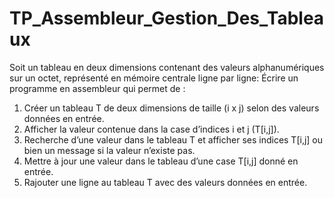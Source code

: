 # TP_Assembleur_Gestion_Des_Tableaux
Soit un tableau en deux dimensions contenant des valeurs alphanumériques sur un octet, représenté en mémoire centrale ligne par ligne:
Écrire un programme en assembleur qui permet de :
1. Créer un tableau T de deux dimensions de taille (i x j) selon des valeurs données en entrée.
2. Afficher la valeur contenue dans la case d’indices i et j (T[i,j]).
3. Recherche d’une valeur dans le tableau T et afficher ses indices T[i,j] ou bien un message si la valeur n’existe pas.
4. Mettre à jour une valeur dans le tableau d’une case T[i,j] donné en entrée.
5. Rajouter une ligne au tableau T avec des valeurs données en entrée.
